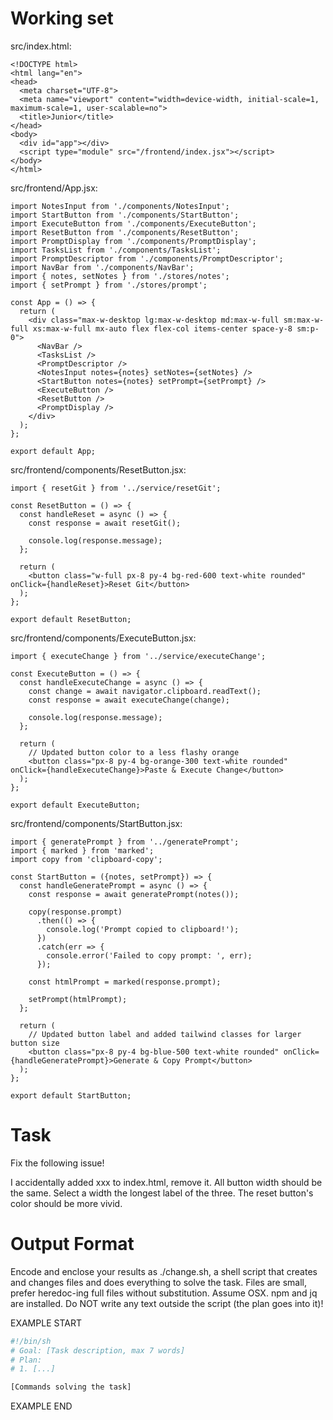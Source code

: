 # Working set

src/index.html:
```
<!DOCTYPE html>
<html lang="en">
<head>
  <meta charset="UTF-8">
  <meta name="viewport" content="width=device-width, initial-scale=1, maximum-scale=1, user-scalable=no">
  <title>Junior</title>
</head>
<body>
  <div id="app"></div>
  <script type="module" src="/frontend/index.jsx"></script>
</body>
</html>

```

src/frontend/App.jsx:
```
import NotesInput from './components/NotesInput';
import StartButton from './components/StartButton';
import ExecuteButton from './components/ExecuteButton';
import ResetButton from './components/ResetButton';
import PromptDisplay from './components/PromptDisplay';
import TasksList from './components/TasksList';
import PromptDescriptor from './components/PromptDescriptor';
import NavBar from './components/NavBar';
import { notes, setNotes } from './stores/notes';
import { setPrompt } from './stores/prompt';

const App = () => {
  return (
    <div class="max-w-desktop lg:max-w-desktop md:max-w-full sm:max-w-full xs:max-w-full mx-auto flex flex-col items-center space-y-8 sm:p-0">
      <NavBar />
      <TasksList />
      <PromptDescriptor />
      <NotesInput notes={notes} setNotes={setNotes} />
      <StartButton notes={notes} setPrompt={setPrompt} />
      <ExecuteButton />
      <ResetButton />
      <PromptDisplay />
    </div>
  );
};

export default App;

```

src/frontend/components/ResetButton.jsx:
```
import { resetGit } from '../service/resetGit';

const ResetButton = () => {
  const handleReset = async () => {
    const response = await resetGit();

    console.log(response.message);
  };

  return (
    <button class="w-full px-8 py-4 bg-red-600 text-white rounded" onClick={handleReset}>Reset Git</button>
  );
};

export default ResetButton;

```

src/frontend/components/ExecuteButton.jsx:
```
import { executeChange } from '../service/executeChange';

const ExecuteButton = () => {
  const handleExecuteChange = async () => {
    const change = await navigator.clipboard.readText();
    const response = await executeChange(change);

    console.log(response.message);
  };

  return (
    // Updated button color to a less flashy orange
    <button class="px-8 py-4 bg-orange-300 text-white rounded" onClick={handleExecuteChange}>Paste & Execute Change</button>
  );
};

export default ExecuteButton;

```

src/frontend/components/StartButton.jsx:
```
import { generatePrompt } from '../generatePrompt';
import { marked } from 'marked';
import copy from 'clipboard-copy';

const StartButton = ({notes, setPrompt}) => {
  const handleGeneratePrompt = async () => {
    const response = await generatePrompt(notes());

    copy(response.prompt)
      .then(() => {
        console.log('Prompt copied to clipboard!');
      })
      .catch(err => {
        console.error('Failed to copy prompt: ', err);
      });

    const htmlPrompt = marked(response.prompt);

    setPrompt(htmlPrompt);
  };

  return (
    // Updated button label and added tailwind classes for larger button size
    <button class="px-8 py-4 bg-blue-500 text-white rounded" onClick={handleGeneratePrompt}>Generate & Copy Prompt</button>
  );
};

export default StartButton;

```


# Task

Fix the following issue!

I accidentally added xxx to index.html, remove it.
All button width should be the same. Select a width the longest label of the three.
The reset button&#39;s color should be more vivid.


# Output Format

Encode and enclose your results as ./change.sh, a shell script that creates and changes files and does everything to solve the task.
Files are small, prefer heredoc-ing full files without substitution.
Assume OSX.
npm and jq are installed.
Do NOT write any text outside the script (the plan goes into it)!


EXAMPLE START

```sh
#!/bin/sh
# Goal: [Task description, max 7 words]
# Plan:
# 1. [...]

[Commands solving the task]
```

EXAMPLE END

